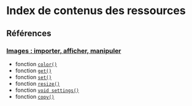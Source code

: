 # Index de contenus des ressources

## Références

### [Images : importer, afficher, manipuler](/00_image)
- fonction [`color()`](https://processing.org/reference/color_datatype.html)
- fonction [`get()`](https://processing.org/reference/get_.html)
- fonction [`set()`](https://processing.org/reference/set_.html)
- fonction [`resize()`](https://processing.org/reference/PImage_resize_.html)
- fonction [`void settings()`](https://processing.org/reference/settings_.html)
- fonction [`copy()`](https://processing.org/reference/copy_.html)

